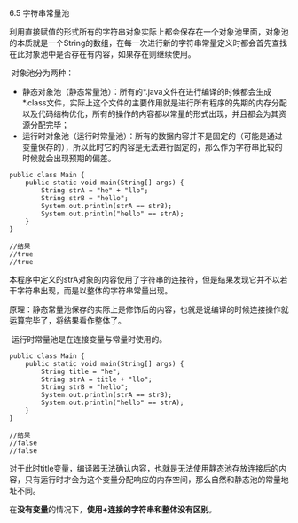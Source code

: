 6.5 字符串常量池

​        利用直接赋值的形式所有的字符串对象实际上都会保存在一个对象池里面，对象池的本质就是一个String的数组，在每一次进行新的字符串常量定义时都会首先查找在此对象池中是否存在有内容，如果存在则继续使用。

​        对象池分为两种：

- 静态对象池（静态常量池）：所有的*.java文件在进行编译的时候都会生成*.class文件，实际上这个文件的主要作用就是进行所有程序的先期的内存分配以及代码结构优化，所有的操作的内容都以常量的形式出现，并且都会为其资源分配完毕；
- 运行时对象池（运行时常量池）：所有的数据内容并不是固定的（可能是通过变量保存的），所以此时它的内容是无法进行固定的，那么作为字符串比较的时候就会出现预期的偏差。

```
public class Main {
    public static void main(String[] args) {
        String strA = "he" + "llo";
        String strB = "hello";
        System.out.println(strA == strB);
        System.out.println("hello" == strA);
    }
}

//结果
//true
//true
```

​        本程序中定义的strA对象的内容使用了字符串的连接符，但是结果发现它并不以若干字符串出现，而是以整体的字符串常量出现。

​        原理：静态常量池保存的实际上是修饰后的内容，也就是说编译的时候连接操作就运算完毕了，将结果看作整体了。



​        运行时常量池是在连接变量与常量时使用的。

```
public class Main {
    public static void main(String[] args) {
        String title = "he";
        String strA = title + "llo";
        String strB = "hello";
        System.out.println(strA == strB);
        System.out.println("hello" == strA);
    }
}

//结果
//false
//false
```

​        对于此时title变量，编译器无法确认内容，也就是无法使用静态池存放连接后的内容，只有运行时才会为这个变量分配响应的内存空间，那么自然和静态池的常量地址不同。



​        在**没有变量**的情况下，**使用+连接的字符串和整体没有区别**。